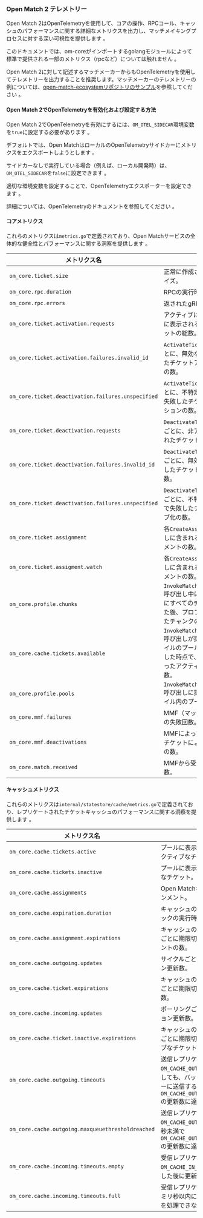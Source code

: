 ### **Open Match 2 テレメトリー**

Open Match 2はOpenTelemetryを使用して、コアの操作、RPCコール、キャッシュのパフォーマンスに関する詳細なメトリクスを出力し、マッチメイキングプロセスに対する深い可視性を提供します 。

このドキュメントでは、om-coreがインポートするgolangモジュールによって標準で提供される一部のメトリクス（rpcなど）については触れません 。

Open Match 2に対して記述するマッチメーカーからもOpenTelemetryを使用してテレメトリーを出力することを推奨します。マッチメーカーのテレメトリーの例については、[open-match-ecosystemリポジトリのサンプル](https://github.com/googleforgames/open-match-ecosystem/blob/main/v2/examples/METRICS-JP.md)を参照してください 。

#### **Open Match 2でOpenTelemetryを有効化および設定する方法**

Open Match 2でOpenTelemetryを有効にするには、`OM_OTEL_SIDECAR`環境変数を`true`に設定する必要があります 。

デフォルトでは、Open MatchはローカルのOpenTelemetryサイドカーにメトリクスをエクスポートしようとします 。

サイドカーなしで実行している場合（例えば、ローカル開発時）は、`OM_OTEL_SIDECAR`を`false`に設定できます 。

適切な環境変数を設定することで、OpenTelemetryエクスポーターを設定できます 。

詳細については、OpenTelemetryのドキュメントを参照してください 。

#### **コアメトリクス**

これらのメトリクスは`metrics.go`で定義されており、Open Matchサービスの全体的な健全性とパフォーマンスに関する洞察を提供します 。

| メトリクス名                                       | 説明                                                                                                                                             | 単位  |
| -------------------------------------------------- | ------------------------------------------------------------------------------------------------------------------------------------------------ | ----- |
| `om_core.ticket.size`                              | 正常に作成されたチケットのサイズ。                                                                                                               | kb    |
| `om_core.rpc.duration`                             | RPCの実行時間。                                                                                                                                  | ms    |
| `om_core.rpc.errors`                               | 返されたgRPCエラーの総数。                                                                                                                       | count |
| `om_core.ticket.activation.requests`               | アクティブに設定され、プールに表示されるようになったチケットの総数。                                                                             | count |
| `om_core.ticket.activation.failures.invalid_id`    | `ActivateTickets` RPCコールごとに、無効なIDが原因で失敗したチケットアクティベーションの数。                                                      | count |
| `om_core.ticket.deactivation.failures.unspecified` | `ActivateTickets` RPCコールごとに、不特定のエラーが原因で失敗したチケットアクティベーションの数。                                                | count |
| `om_core.ticket.deactivation.requests`             | `DeactivateTickets` RPCコールごとに、非アクティブに設定されたチケットの数。                                                                      | count |
| `om_core.ticket.deactivation.failures.invalid_id`  | `DeactivateTickets` RPCコールごとに、無効なIDが原因で失敗したチケット非アクティブ化の数。                                                        | count |
| `om_core.ticket.deactivation.failures.unspecified` | `DeactivateTickets` RPCコールごとに、不特定のエラーが原因で失敗したチケット非アクティブ化の数。                                                  | count |
| `om_core.ticket.assignment`                        | 各`CreateAssignments()`呼び出しに含まれるチケットアサインメントの数。                                                                            | count |
| `om_core.ticket.assigment.watch`                   | 各`CreateAssignments()`呼び出しに含まれるチケットアサインメントの数。                                                                            | count |
| `om_core.profile.chunks`                           | `InvokeMatchmakingFunctions()`呼び出し中に、すべてのプールにすべてのチケットが投入された後、プロファイルが分割されたチャンクの数。               | count |
| `om_core.cache.tickets.available`                  | `InvokeMatchmakingFunctions()`呼び出しが提供されたプロファイルのプールフィルターを処理した時点で、キャッシュ内にあったアクティブなチケットの数。 | count |
| `om_core.profile.pools`                            | `InvokeMatchmakingFunctions()`呼び出しに提供されたプロファイル内のプールの数。                                                                   | count |
| `om_core.mmf.failures`                             | MMF（マッチメイキング機能）の失敗回数。                                                                                                          | count |
| `om_core.mmf.deactivations`                        | MMFによってマッチで返されたチケットによる非アクティブ化の数。                                                                                    | count |
| `om_core.match.received`                           | MMFから受信したマッチの総数。                                                                                                                    | count |

#### **キャッシュメトリクス**

これらのメトリクスは`internal/statestore/cache/metrics.go`で定義されており、レプリケートされたチケットキャッシュのパフォーマンスに関する洞察を提供します 。

| メトリクス名                                      | 説明                                                                                                                                                                           | 単位  |
| ------------------------------------------------- | ------------------------------------------------------------------------------------------------------------------------------------------------------------------------------ | ----- |
| `om_core.cache.tickets.active`                    | プールに表示される可能性のあるアクティブなチケット。                                                                                                                           | count |
| `om_core.cache.tickets.inactive`                  | プールに表示されない非アクティブなチケット。                                                                                                                                   | count |
| `om_core.cache.assignments`                       | Open Matchキャッシュ内のアサインメント。                                                                                                                                       | count |
| `om_core.cache.expiration.duration`               | キャッシュの有効期限切れ処理ロジックの実行時間。                                                                                                                               | ms    |
| `om_core.cache.assignment.expirations`            | キャッシュの有効期限切れサイクルごとに期限切れになったアサインメントの数。                                                                                                     | count |
| `om_core.cache.outgoing.updates`                  | サイクルごとの送信レプリケーション更新数。                                                                                                                                     | count |
| `om_core.cache.ticket.expirations`                | キャッシュの有効期限切れサイクルごとに期限切れになったチケットの数。                                                                                                           | count |
| `om_core.cache.incoming.updates`                  | ポーリングごとの受信レプリケーション更新数。                                                                                                                                   | count |
| `om_core.cache.ticket.inactive.expirations`       | キャッシュの有効期限切れサイクルごとに期限切れになった非アクティブなチケットの数。                                                                                             | count |
| `om_core.cache.outgoing.timeouts`                 | 送信レプリケーションキューが`OM_CACHE_OUT_WAIT_TIMEOUT_MS`待機しても、バッチとしてレプリケーターに送信するための`OM_CACHE_OUT_MAX_QUEUE_THRESHOLD`の更新数に達しなかった回数。 | count |
| `om_core.cache.outgoing.maxqueuethresholdreached` | 送信レプリケーションキューが`OM_CACHE_OUT_WAIT_TIMEOUT_MS`ミリ秒未満で`OM_CACHE_OUT_MAX_QUEUE_THRESHOLD`の更新数に達した回数。                                                 | count |
| `om_core.cache.incoming.timeouts.empty`           | 受信レプリケーションキューが`OM_CACHE_IN_WAIT_TIMEOUT_MS`待機した後に更新がなかった回数。                                                                                      | count |
| `om_core.cache.incoming.timeouts.full`            | 受信レプリケーションキューが500ミリ秒以内に保留中のすべての更新を処理できなかった回数。                                                                                        |       |
